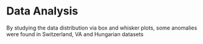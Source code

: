 # Data Analysis

By studying the data distribution via box and whisker plots, some anomalies were found in Switzerland, VA and Hungarian datasets

